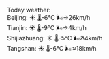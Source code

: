 Today weather:  
Beijing: ☀️   🌡️-6°C 🌬️→26km/h  
Tianjin: ☀️   🌡️-9°C 🌬️→4km/h  
Shijiazhuang: ☀️   🌡️-5°C 🌬️↗4km/h  
Tangshan: ☀️   🌡️-6°C 🌬️↘18km/h  
